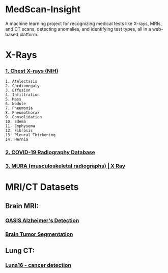 # MedScan-Insight
A machine learning project for recognizing medical tests like X-rays, MRIs, and CT scans, detecting anomalies, and identifying test types, all in a web-based platform.


# X-Rays
### [1. Chest X-rays (NIH)](https://www.kaggle.com/datasets/nih-chest-xrays/data?resource=download)

```
1. Atelectasis  
2. Cardiomegaly  
3. Effusion  
4. Infiltration  
5. Mass  
6. Nodule  
7. Pneumonia  
8. Pneumothorax  
9. Consolidation  
10. Edema  
11. Emphysema  
12. Fibrosis  
13. Pleural Thickening  
14. Hernia
```

### [2. COVID-19 Radiography Database](https://www.kaggle.com/datasets/tawsifurrahman/covid19-radiography-database)

### [3. MURA (musculoskeletal radiographs) | X Ray](https://datasets.activeloop.ai/docs/ml/datasets/mura-dataset/)

# MRI/CT Datasets

## Brain MRI:

### [OASIS Alzheimer's Detection](https://www.kaggle.com/datasets/ninadaithal/imagesoasis)

### [Brain Tumor Segmentation](https://www.kaggle.com/datasets/awsaf49/brats2020-training-data/data)

## Lung CT:

### [Luna16 - cancer detection](https://www.kaggle.com/datasets/avc0706/luna16)
